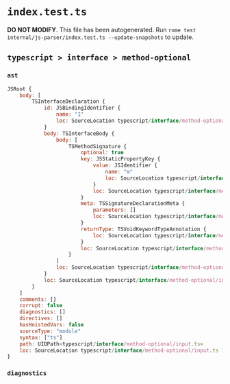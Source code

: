 # `index.test.ts`

**DO NOT MODIFY**. This file has been autogenerated. Run `rome test internal/js-parser/index.test.ts --update-snapshots` to update.

## `typescript > interface > method-optional`

### `ast`

```javascript
JSRoot {
	body: [
		TSInterfaceDeclaration {
			id: JSBindingIdentifier {
				name: "I"
				loc: SourceLocation typescript/interface/method-optional/input.ts 1:10-1:11 (I)
			}
			body: TSInterfaceBody {
				body: [
					TSMethodSignature {
						optional: true
						key: JSStaticPropertyKey {
							value: JSIdentifier {
								name: "m"
								loc: SourceLocation typescript/interface/method-optional/input.ts 2:4-2:5 (m)
							}
							loc: SourceLocation typescript/interface/method-optional/input.ts 2:4-2:5
						}
						meta: TSSignatureDeclarationMeta {
							parameters: []
							loc: SourceLocation typescript/interface/method-optional/input.ts 2:6-2:14
						}
						returnType: TSVoidKeywordTypeAnnotation {
							loc: SourceLocation typescript/interface/method-optional/input.ts 2:10-2:14
						}
						loc: SourceLocation typescript/interface/method-optional/input.ts 2:4-2:15
					}
				]
				loc: SourceLocation typescript/interface/method-optional/input.ts 1:12-3:1
			}
			loc: SourceLocation typescript/interface/method-optional/input.ts 1:0-3:1
		}
	]
	comments: []
	corrupt: false
	diagnostics: []
	directives: []
	hasHoistedVars: false
	sourceType: "module"
	syntax: ["ts"]
	path: UIDPath<typescript/interface/method-optional/input.ts>
	loc: SourceLocation typescript/interface/method-optional/input.ts 1:0-4:0
}
```

### `diagnostics`

```

```
